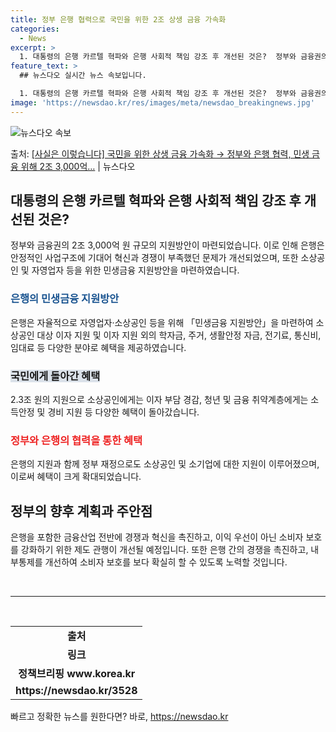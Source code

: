 ```yaml
---
title: 정부 은행 협력으로 국민을 위한 2조 상생 금융 가속화
categories:
  - News
excerpt: >
  1. 대통령의 은행 카르텔 혁파와 은행 사회적 책임 강조 후 개선된 것은?  정부와 금융권의 2조 3,000…
feature_text: >
  ## 뉴스다오 실시간 뉴스 속보입니다.

  1. 대통령의 은행 카르텔 혁파와 은행 사회적 책임 강조 후 개선된 것은?  정부와 금융권의 2조 3,000…
image: 'https://newsdao.kr/res/images/meta/newsdao_breakingnews.jpg'
---
```


![뉴스다오 속보](https://newsdao.kr/res/images/meta/newsdao_breakingnews.jpg)

<p>출처: <a href="https://newsdao.kr/3528" rel="dofollow">[사실은 이렇습니다] 국민을 위한 상생 금융 가속화 → 정부와 은행 협력, 민생 금융 위해 2조 3,000억…</a> | 뉴스다오</p>

<h2 data-ke-size="size26">대통령의 은행 카르텔 혁파와 은행 사회적 책임 강조 후 개선된 것은?</h2>
<p data-ke-size="size16">정부와 금융권의 2조 3,000억 원 규모의 지원방안이 마련되었습니다. 이로 인해 은행은 안정적인 사업구조에 기대어 혁신과 경쟁이 부족했던 문제가 개선되었으며, 또한 소상공인 및 자영업자 등을 위한 민생금융 지원방안을 마련하였습니다.</p>

<h3><b><span style="color: #1a5490;">은행의 민생금융 지원방안</span></b></h3>
<p data-ke-size="size16">은행은 자율적으로 자영업자·소상공인 등을 위해 「민생금융 지원방안」을 마련하여 소상공인 대상 이자 지원 및 이자 지원 외의 학자금, 주거, 생활안정 자금, 전기료, 통신비, 임대료 등 다양한 분야로 혜택을 제공하였습니다.</p>

<h3><b><span style="background-color: #21538527;">국민에게 돌아간 혜택</span></b></h3>
<p data-ke-size="size16">2.3조 원의 지원으로 소상공인에게는 이자 부담 경감, 청년 및 금융 취약계층에게는 소득안정 및 경비 지원 등 다양한 혜택이 돌아갔습니다. </p>

<h3><b><span style="color: #ee2323;">정부와 은행의 협력을 통한 혜택</span></b></h3>
<p data-ke-size="size16">은행의 지원과 함께 정부 재정으로도 소상공인 및 소기업에 대한 지원이 이루어졌으며, 이로써 혜택이 크게 확대되었습니다.</p>

<h2 data-ke-size="size26">정부의 향후 계획과 주안점</h2>
<p data-ke-size="size16">은행을 포함한 금융산업 전반에 경쟁과 혁신을 촉진하고, 이익 우선이 아닌 소비자 보호를 강화하기 위한 제도 관행이 개선될 예정입니다. 또한 은행 간의 경쟁을 촉진하고, 내부통제를 개선하여 소비자 보호를 보다 확실히 할 수 있도록 노력할 것입니다.</p>

<p data-ke-size="size16">&nbsp;</p>
<hr>
<p data-ke-size="size16">&nbsp;</p>

<table>
	<tbody>
		<tr>
			<td style="text-align: center; height: 17px;"><b>출처</b></td>
		</tr>
		<tr>
			<td style="text-align: center; height: 17px;"><b>링크</b></td>
		</tr>
		<tr>
			<td style="text-align: center; height: 17px;"><b>정책브리핑 www.korea.kr</b></td>
		</tr>
		<tr>
			<td style="text-align: center; height: 17px;"><b>https://newsdao.kr/3528</b></td>
		</tr>
	</tbody>
</table> 

빠르고 정확한 뉴스를 원한다면? 바로, <a href="https://newsdao.kr" rel="dofollow">https://newsdao.kr</a>



